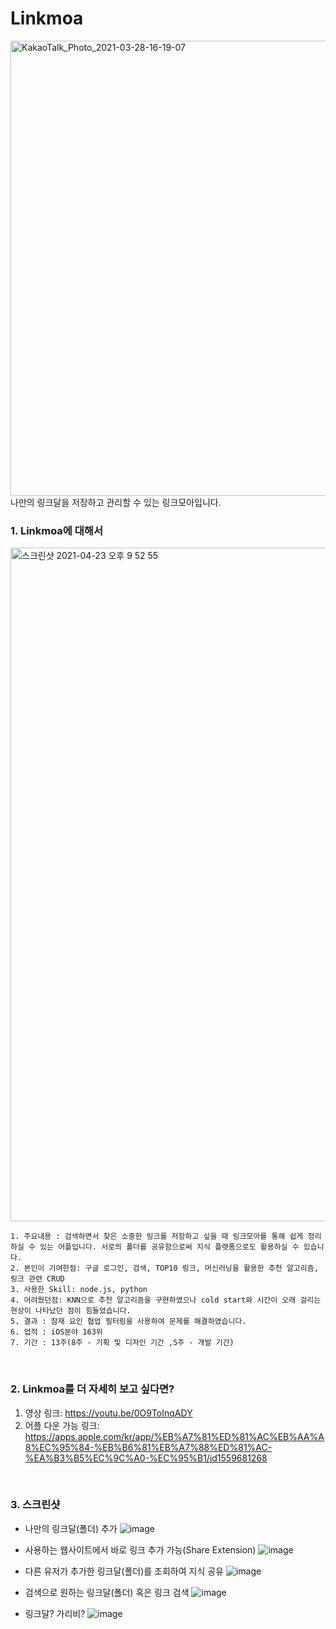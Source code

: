 # Linkmoa

<img width="728" alt="KakaoTalk_Photo_2021-03-28-16-19-07" src="https://user-images.githubusercontent.com/46602874/115874076-aa9a3700-a47e-11eb-9026-04d8eb94d4c9.png">
나만의 링크달을 저장하고 관리할 수 있는 링크모아입니다.

<br>

### 1. Linkmoa에 대해서

<img width="1078" alt="스크린샷 2021-04-23 오후 9 52 55" src="https://user-images.githubusercontent.com/46602874/115873765-4bd4bd80-a47e-11eb-8004-9185ff34a433.png">

```
1. 주요내용 : 검색하면서 찾은 소중한 링크를 저장하고 싶을 때 링크모아를 통해 쉽게 정리하실 수 있는 어플입니다. 서로의 폴더를 공유함으로써 지식 플랫폼으로도 활용하실 수 있습니다.
2. 본인이 기여한점: 구글 로그인, 검색, TOP10 링크, 머신러닝을 활용한 추천 알고리즘, 링크 관련 CRUD
3. 사용한 Skill: node.js, python
4. 어려웠던점: KNN으로 추천 알고리즘을 구현하였으나 cold start와 시간이 오래 걸리는 현상이 나타났던 점이 힘들었습니다.
5. 결과 : 잠재 요인 협업 필터링을 사용하여 문제를 해결하였습니다.
6. 업적 : iOS분야 163위
7. 기간 : 13주(8주 - 기획 및 디자인 기간 ,5주 - 개발 기간)
```
<br>

### 2. Linkmoa를 더 자세히 보고 싶다면?
1) 영상 링크: https://youtu.be/0O9ToInqADY
2) 어플 다운 가능 링크: https://apps.apple.com/kr/app/%EB%A7%81%ED%81%AC%EB%AA%A8%EC%95%84-%EB%B6%81%EB%A7%88%ED%81%AC-%EA%B3%B5%EC%9C%A0-%EC%95%B1/id1559681268

<br>

### 3. 스크린샷

- 나만의 링크달(폴더) 추가
![image](https://user-images.githubusercontent.com/46602874/115874410-082e8380-a47f-11eb-916d-810d4f23ecb1.png)

- 사용하는 웹사이트에서 바로 링크 추가 가능(Share Extension)
![image](https://user-images.githubusercontent.com/46602874/115874492-20060780-a47f-11eb-937b-5f13c2153620.png)

- 다른 유저가 추가한 링크달(폴더)를 조회하여 지식 공유
![image](https://user-images.githubusercontent.com/46602874/115874607-3e6c0300-a47f-11eb-8568-626f98532a3e.png)

- 검색으로 원하는 링크달(폴더) 혹은 링크 검색
![image](https://user-images.githubusercontent.com/46602874/115874666-4fb50f80-a47f-11eb-84fd-4b1b411d456d.png)

- 링크달? 가리비?
![image](https://user-images.githubusercontent.com/46602874/115874733-68bdc080-a47f-11eb-8cd9-d1d3f44f1d55.png)
